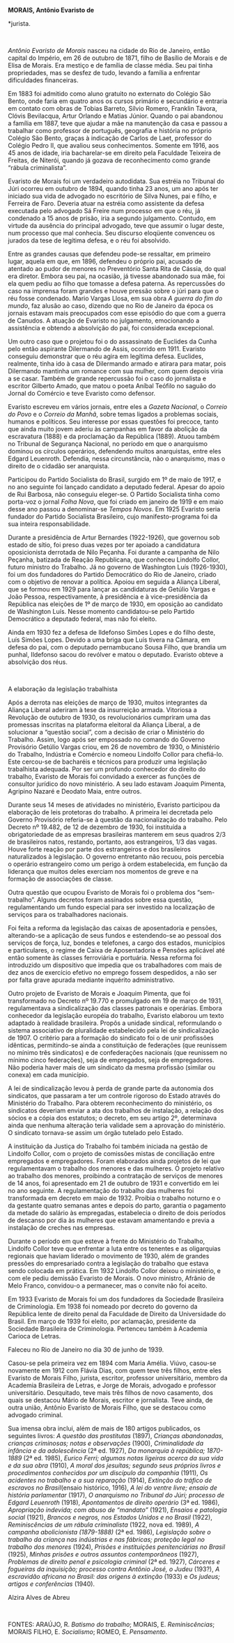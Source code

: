 **MORAIS, Antônio Evaristo de**

\*jurista.

 

*Antônio Evaristo de Morais* nasceu na cidade do Rio de Janeiro, então
capital do Império, em 26 de outubro de 1871, filho de Basílio de Morais
e de Elisa de Morais. Era mestiço e de família de classe média. Seu pai
tinha propriedades, mas se desfez de tudo, levando a família a enfrentar
dificuldades financeiras.

Em 1883 foi admitido como aluno gratuito no externato do Colégio São
Bento, onde faria em quatro anos os cursos primário e secundário e
entraria em contato com obras de Tobias Barreto, Sílvio Romero, Franklin
Távora, Clóvis Bevilacqua, Artur Orlando e Matias Júnior. Quando o pai
abandonou a família em 1887, teve que ajudar a mãe na manutenção da casa
e passou a trabalhar como professor de português, geografia e história
no próprio Colégio São Bento, graças à indicação de Carlos de Laet,
professor do Colégio Pedro II, que avaliou seus conhecimentos. Somente
em 1916, aos 45 anos de idade, iria bacharelar-se em direito pela
Faculdade Teixeira de Freitas, de Niterói, quando já gozava de
reconhecimento como grande “rábula criminalista”.

Evaristo de Morais foi um verdadeiro autodidata. Sua estréia no Tribunal
do Júri ocorreu em outubro de 1894, quando tinha 23 anos, um ano após
ter iniciado sua vida de advogado no escritório de Silva Nunes, pai e
filho, e Ferreira de Faro. Deveria atuar na estréia como assistente da
defesa executada pelo advogado Sá Freire num processo em que o réu, já
condenado a 15 anos de prisão, iria a segundo julgamento. Contudo, em
virtude da ausência do principal advogado, teve que assumir o lugar
deste, num processo que mal conhecia. Seu discurso eloqüente convenceu
os jurados da tese de legítima defesa, e o réu foi absolvido.

Entre as grandes causas que defendeu pode-se ressaltar, em primeiro
lugar, aquela em que, em 1896, defendeu o próprio pai, acusado de
atentado ao pudor de menores no Preventório Santa Rita de Cássia, do
qual era diretor. Embora seu pai, na ocasião, já tivesse abandonado sua
mãe, foi ela quem pediu ao filho que tomasse a defesa paterna. As
repercussões do caso na imprensa foram grandes e houve pressão sobre o
júri para que o réu fosse condenado. Mario Vargas Llosa, em sua obra *A
guerra do fim do mundo*, faz alusão ao caso, dizendo que no Rio de
Janeiro da época os jornais estavam mais preocupados com esse episódio
do que com a guerra de Canudos. A atuação de Evaristo no julgamento,
emocionando a assistência e obtendo a absolvição do pai, foi considerada
excepcional.

Um outro caso que o projetou foi o do assassinato de Euclides da Cunha
pelo então aspirante Dilermando de Assis, ocorrido em 1911. Evaristo
conseguiu demonstrar que o réu agira em legítima defesa. Euclides,
realmente, tinha ido à casa de Dilermando armado e atirara para matar,
pois Dilermando mantinha um romance com sua mulher, com quem depois
viria a se casar. Também de grande repercussão foi o caso do jornalista
e escritor Gilberto Amado, que matou o poeta Aníbal Teófilo no saguão do
Jornal do Comércio e teve Evaristo como defensor.

Evaristo escreveu em vários jornais, entre eles a *Gazeta Nacional*, o
*Correio do Povo* e o *Correio da Manhã*, sobre temas ligados a
problemas sociais, humanos e políticos. Seu interesse por essas questões
foi precoce, tanto que ainda muito jovem aderiu às campanhas em favor da
abolição da escravatura (1888) e da proclamação da República (1889).
Atuou também no Tribunal de Segurança Nacional, no período em que o
anarquismo dominou os círculos operários, defendendo muitos anarquistas,
entre eles Edgard Leuenroth. Defendia, nessa circunstância, não o
anarquismo, mas o direito de o cidadão ser anarquista.

Participou do Partido Socialista do Brasil, surgido em 1º de maio de
1917, e no ano seguinte foi lançado candidato a deputado federal. Apesar
do apoio de Rui Barbosa, não conseguiu eleger-se. O Partido Socialista
tinha como porta-voz o jornal *Folha Nova*, que foi criado em janeiro de
1919 e em maio desse ano passou a denominar-se *Tempos Novos*. Em 1925
Evaristo seria fundador do Partido Socialista Brasileiro, cujo
manifesto-programa foi da sua inteira responsabilidade.

Durante a presidência de Artur Bernardes (1922-1926), que governou sob
estado de sítio, foi preso duas vezes por ter apoiado a candidatura
oposicionista derrotada de Nilo Peçanha. Foi durante a campanha de Nilo
Peçanha, batizada de Reação Republicana, que conheceu Lindolfo Collor,
futuro ministro do Trabalho. Já no governo de Washington Luís
(1926-1930), foi um dos fundadores do Partido Democrático do Rio de
Janeiro, criado com o objetivo de renovar a política. Apoiou em seguida
a Aliança Liberal, que se formou em 1929 para lançar as candidaturas de
Getúlio Vargas e João Pessoa, respectivamente, à presidência e à
vice-presidência da República nas eleições de 1º de março de 1930, em
oposição ao candidato de Washington Luís. Nesse momento candidatou-se
pelo Partido Democrático a deputado federal, mas não foi eleito.

Ainda em 1930 fez a defesa de Ildefonso Simões Lopes e do filho deste,
Luís Simões Lopes. Devido a uma briga que Luís tivera na Câmara, em
defesa do pai, com o deputado pernambucano Sousa Filho, que brandia um
punhal, Ildefonso sacou do revólver e matou o deputado. Evaristo obteve
a absolvição dos réus.

 

A elaboração da legislação trabalhista

Após a derrota nas eleições de março de 1930, muitos integrantes da
Aliança Liberal aderiram à tese da insurreição armada. Vitoriosa a
Revolução de outubro de 1930, os revolucionários cumpriram uma das
promessas inscritas na plataforma eleitoral da Aliança Liberal, a de
solucionar a “questão social”, com a decisão de criar o Ministério do
Trabalho. Assim, logo após ser empossado no comando do Governo
Provisório Getúlio Vargas criou, em 26 de novembro de 1930, o Ministério
do Trabalho, Indústria e Comércio e nomeou Lindolfo Collor para
chefiá-lo. Este cercou-se de bacharéis e técnicos para produzir uma
legislação trabalhista adequada. Por ser um profundo conhecedor do
direito do trabalho, Evaristo de Morais foi convidado a exercer as
funções de consultor jurídico do novo ministério. A seu lado estavam
Joaquim Pimenta, Agripino Nazaré e Deodato Maia, entre outros.

Durante seus 14 meses de atividades no ministério, Evaristo participou
da elaboração de leis protetoras do trabalho. A primeira lei decretada
pelo Governo Provisório referia-se à questão da nacionalização do
trabalho. Pelo Decreto nº 19.482, de 12 de dezembro de 1930, foi
instituída a obrigatoriedade de as empresas brasileiras manterem em seus
quadros 2/3 de brasileiros natos, restando, portanto, aos estrangeiros,
1/3 das vagas. Houve forte reação por parte dos estrangeiros e dos
brasileiros naturalizados à legislação. O governo entretanto não recuou,
pois percebia o operário estrangeiro como um perigo à ordem
estabelecida, em função da liderança que muitos deles exerciam nos
momentos de greve e na formação de associações de classe.

Outra questão que ocupou Evaristo de Morais foi o problema dos
“sem-trabalho”. Alguns decretos foram assinados sobre essa questão,
regulamentando um fundo especial para ser investido na localização de
serviços para os trabalhadores nacionais.

Foi feita a reforma da legislação das caixas de aposentadoria e pensões,
alterando-se a aplicação de seus fundos e estendendo-se ao pessoal dos
serviços de força, luz, bondes e telefones, a cargo dos estados,
municípios e particulares, o regime de Caixa de Aposentadoria e Pensões
aplicável até então somente às classes ferroviária e portuária. Nessa
reforma foi introduzido um dispositivo que impedia que os trabalhadores
com mais de dez anos de exercício efetivo no emprego fossem despedidos,
a não ser por falta grave apurada mediante inquérito administrativo.

Outro projeto de Evaristo de Morais e Joaquim Pimenta, que foi
transformado no Decreto nº 19.770 e promulgado em 19 de março de 1931,
regulamentava a sindicalização das classes patronais e operárias. Embora
conhecedor da legislação européia do trabalho, Evaristo elaborou um
texto adaptado à realidade brasileira. Propôs a unidade sindical,
reformulando o sistema associativo de pluralidade estabelecido pela lei
de sindicalização de 1907. O critério para a formação do sindicato foi o
de unir profissões idênticas, permitindo-se ainda a constituição de
federações (que reunissem no mínimo três sindicatos) e de confederações
nacionais (que reunissem no mínimo cinco federações), seja de
empregados, seja de empregadores. Não poderia haver mais de um sindicato
da mesma profissão (similar ou conexa) em cada município.

A lei de sindicalização levou à perda de grande parte da autonomia dos
sindicatos, que passaram a ter um controle rigoroso do Estado através do
Ministério do Trabalho. Para obterem reconhecimento do ministério, os
sindicatos deveriam enviar a ata dos trabalhos de instalação, a relação
dos sócios e a cópia dos estatutos; o decreto, em seu artigo 2º,
determinava ainda que nenhuma alteração teria validade sem a aprovação
do ministério. O sindicato tornava-se assim um órgão tutelado pelo
Estado.

A instituição da Justiça do Trabalho foi também iniciada na gestão de
Lindolfo Collor, com o projeto de comissões mistas de conciliação entre
empregados e empregadores. Foram elaborados ainda projetos de lei que
regulamentavam o trabalho dos menores e das mulheres. O projeto relativo
ao trabalho dos menores, proibindo a contratação de serviços de menores
de 14 anos, foi apresentado em 21 de outubro de 1931 e convertido em lei
no ano seguinte. A regulamentação do trabalho das mulheres foi
transformada em decreto em maio de 1932. Proibia o trabalho noturno e o
da gestante quatro semanas antes e depois do parto, garantia o pagamento
da metade do salário às empregadas, estabelecia o direito de dois
períodos de descanso por dia às mulheres que estavam amamentando e
previa a instalação de creches nas empresas.

Durante o período em que esteve à frente do Ministério do Trabalho,
Lindolfo Collor teve que enfrentar a luta entre os tenentes e as
oligarquias regionais que haviam liderado o movimento de 1930, além de
grandes pressões do empresariado contra a legislação do trabalho que
estava sendo colocada em prática. Em 1932 Lindolfo Collor deixou o
ministério, e com ele pediu demissão Evaristo de Morais. O novo
ministro, Afrânio de Melo Franco, convidou-o a permanecer, mas o convite
não foi aceito.

Em 1933 Evaristo de Morais foi um dos fundadores da Sociedade Brasileira
de Criminologia. Em 1938 foi nomeado por decreto do governo da República
lente de direito penal da Faculdade de Direito da Universidade do
Brasil. Em março de 1939 foi eleito, por aclamação, presidente da
Sociedade Brasileira de Criminologia. Pertenceu também à Academia
Carioca de Letras.

Faleceu no Rio de Janeiro no dia 30 de junho de 1939.

Casou-se pela primeira vez em 1894 com Maria Amélia. Viúvo, casou-se
novamente em 1912 com Flávia Dias, com quem teve três filhos, entre eles
Evaristo de Morais Filho, jurista, escritor, professor universitário,
membro da Academia Brasileira de Letras, e Jorge de Morais, advogado e
professor universitário. Desquitado, teve mais três filhos de novo
casamento, dos quais se destacou Mário de Morais, escritor e jornalista.
Teve ainda, de outra união, Antônio Evaristo de Morais Filho, que se
destacou como advogado criminal.

Sua imensa obra inclui, além de mais de 180 artigos publicados, os
seguintes livros: *A questão das prostitutas* (1897), *Crianças
abandonadas, crianças criminosas; notas e observações* (1900),
*Criminalidade da infância e da adolescência* (2ª ed. 1927), *Da
monarquia à república; 1870-1889* (2ª ed. 1985), *Eurico Ferri; algumas
notas ligeiras acerca da sua vida e da sua obra* (1910), *A moral dos
jesuítas; segundo seus próprios livros e procedimentos conhecidos por um
discípulo da companhia* (1911), *Os acidentes no trabalho e a sua
reparação* (1914), *Extinção do tráfico de escravos no Brasil*(ensaio
histórico, 1916), *A lei do ventre livre; ensaio de história
parlamentar* (1917), *O anarquismo no Tribunal do Júri; processo de
Edgard Leuenroth* (1918), *Apontamentos de direito operário* (3ª ed.
1986), *Apropriação indevida; com abuso de “mandato”* (1921), *Ensaios e
patologia social* (1921), *Brancos e negros, nos Estados Unidos e no
Brasil* (1922), *Reminiscências de um rábula criminalista* (1922, nova
ed. 1989), *A campanha abolicionista (1879-1888)* (2ª ed. 1986),
*Legislação sobre o trabalho da criança nas indústrias e nas fábricas;
proteção legal no trabalho dos menores* (1924), *Prisões e instituições
penitenciárias no Brasil* (1925), *Minhas prisões e outros assuntos
contemporâneos* (1927), *Problemas de direito penal e psicologia
criminal* (2ª ed. 1927), *Cárceres e fogueiras da inquisição; processo
contra Antônio José, o Judeu* (193?), *A escravidão africana no Brasil:
das origens à extinção* (1933) e *Os judeus; artigos e conferências*
(1940).

Alzira Alves de Abreu

 

FONTES: ARAÚJO, R. *Batismo do trabalho*; MORAIS, E. *Reminiscências*;
MORAIS FILHO, E. *Socialismo*; ROMEO, E. *Pensamento*.

 

 
